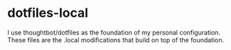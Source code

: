 # dotfiles-local
I use thoughtbot/dotfiles as the foundation of my personal configuration. These files are the .local modifications that build on top of the foundation.
